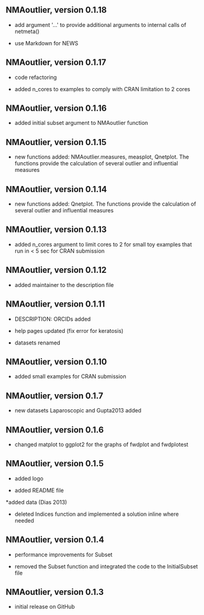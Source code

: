 ## NMAoutlier, version 0.1.18

* add argument '...' to provide additional arguments to internal calls
  of netmeta()

* use Markdown for NEWS


## NMAoutlier, version 0.1.17

* code refactoring

* added n_cores to examples to comply with CRAN limitation to 2 cores


## NMAoutlier, version 0.1.16

* added initial subset argument to NMAoutlier function


## NMAoutlier, version 0.1.15

* new functions added: NMAoutlier.measures, measplot, Qnetplot. The
  functions provide the calculation of several outlier and influential
  measures


## NMAoutlier, version 0.1.14

* new functions added: Qnetplot. The functions provide the calculation
  of several outlier and influential measures


## NMAoutlier, version 0.1.13

* added n_cores argument to limit cores to 2 for small toy examples
  that run in < 5 sec for CRAN submission


## NMAoutlier, version 0.1.12

* added maintainer to the description file


## NMAoutlier, version 0.1.11

* DESCRIPTION: ORCIDs added

* help pages updated (fix error for keratosis)

* datasets renamed


## NMAoutlier, version 0.1.10

* added small examples for CRAN submission


## NMAoutlier, version 0.1.7

* new datasets Laparoscopic and Gupta2013 added


## NMAoutlier, version 0.1.6

* changed matplot to ggplot2 for the graphs of fwdplot and fwdplotest


## NMAoutlier, version 0.1.5

* added logo

* added README file

*added data (Dias 2013)

* deleted Indices function and implemented a solution inline where
  needed


## NMAoutlier, version 0.1.4

* performance improvements for Subset

* removed the Subset function and integrated the code to the
  InitialSubset file


## NMAoutlier, version 0.1.3

* initial release on GitHub
